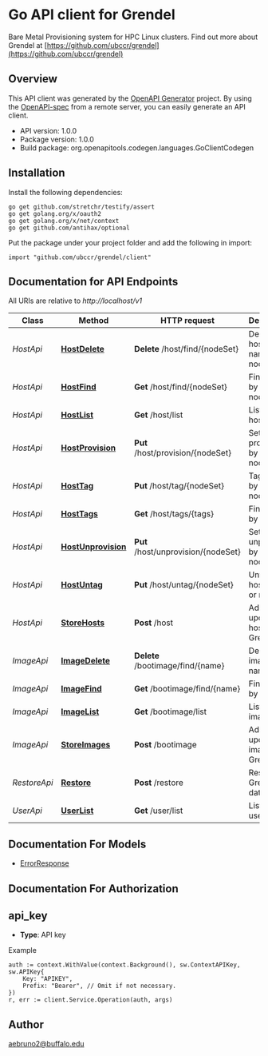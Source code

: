 # Go API client for Grendel

Bare Metal Provisioning system for HPC Linux clusters. Find out more about Grendel at [https://github.com/ubccr/grendel](https://github.com/ubccr/grendel)

## Overview
This API client was generated by the [OpenAPI Generator](https://openapi-generator.tech) project.  By using the [OpenAPI-spec](https://www.openapis.org/) from a remote server, you can easily generate an API client.

- API version: 1.0.0
- Package version: 1.0.0
- Build package: org.openapitools.codegen.languages.GoClientCodegen

## Installation

Install the following dependencies:

```shell
go get github.com/stretchr/testify/assert
go get golang.org/x/oauth2
go get golang.org/x/net/context
go get github.com/antihax/optional
```

Put the package under your project folder and add the following in import:

```golang
import "github.com/ubccr/grendel/client"
```

## Documentation for API Endpoints

All URIs are relative to *http://localhost/v1*

Class | Method | HTTP request | Description
------------ | ------------- | ------------- | -------------
*HostApi* | [**HostDelete**](docs/HostApi.md#hostdelete) | **Delete** /host/find/{nodeSet} | Delete hosts by name or nodeset
*HostApi* | [**HostFind**](docs/HostApi.md#hostfind) | **Get** /host/find/{nodeSet} | Find hosts by name or nodeset
*HostApi* | [**HostList**](docs/HostApi.md#hostlist) | **Get** /host/list | List all hosts
*HostApi* | [**HostProvision**](docs/HostApi.md#hostprovision) | **Put** /host/provision/{nodeSet} | Set hosts to provision by name or nodeset
*HostApi* | [**HostTag**](docs/HostApi.md#hosttag) | **Put** /host/tag/{nodeSet} | Tag hosts by name or nodeset
*HostApi* | [**HostTags**](docs/HostApi.md#hosttags) | **Get** /host/tags/{tags} | Find hosts by tags
*HostApi* | [**HostUnprovision**](docs/HostApi.md#hostunprovision) | **Put** /host/unprovision/{nodeSet} | Set hosts to unprovision by name or nodeset
*HostApi* | [**HostUntag**](docs/HostApi.md#hostuntag) | **Put** /host/untag/{nodeSet} | Untag hosts name or nodeset
*HostApi* | [**StoreHosts**](docs/HostApi.md#storehosts) | **Post** /host | Add or update hosts in Grendel
*ImageApi* | [**ImageDelete**](docs/ImageApi.md#imagedelete) | **Delete** /bootimage/find/{name} | Delete boot images by name
*ImageApi* | [**ImageFind**](docs/ImageApi.md#imagefind) | **Get** /bootimage/find/{name} | Find image by name
*ImageApi* | [**ImageList**](docs/ImageApi.md#imagelist) | **Get** /bootimage/list | List all images
*ImageApi* | [**StoreImages**](docs/ImageApi.md#storeimages) | **Post** /bootimage | Add or update images in Grendel
*RestoreApi* | [**Restore**](docs/RestoreApi.md#restore) | **Post** /restore | Restore Grendel database
*UserApi* | [**UserList**](docs/UserApi.md#userlist) | **Get** /user/list | List all users


## Documentation For Models

 - [ErrorResponse](docs/ErrorResponse.md)


## Documentation For Authorization



## api_key

- **Type**: API key

Example

```golang
auth := context.WithValue(context.Background(), sw.ContextAPIKey, sw.APIKey{
    Key: "APIKEY",
    Prefix: "Bearer", // Omit if not necessary.
})
r, err := client.Service.Operation(auth, args)
```



## Author

aebruno2@buffalo.edu

